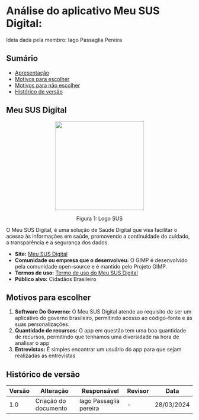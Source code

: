# Análise do aplicativo Meu SUS Digital:

Ideia dada pela membro: Iago Passaglia Pereira

## Sumário
* [Apresentação](#Apresentação)
* [Motivos para escolher](#Motivos-para-escolher)
* [Motivos para não escolher](#Motivos-para-não-escolher)
* [Histórico de versão](#Histórico-de-versão)

## Meu SUS Digital

<div align="center">
    <img src="https://webatendimento.saude.gov.br/backend/images/marcaMeuSusDigital.png" style="width:25vw"/>
    <p> Figura 1: Logo SUS</p> 
</div>


 O Meu SUS Digital, é uma solução de Saúde Digital que visa facilitar o acesso às informações em saúde, promovendo a continuidade do cuidado, a transparência e a segurança dos dados.

  - **Site:** [Meu SUS Digital](https://www.gov.br/saude/pt-br/composicao/seidigi/meu-sus-digital#:~:text=O%20Meu%20SUS%20Digital%2C%20antigo,e%20a%20seguran%C3%A7a%20dos%20dados.)
  - **Comunidade ou empresa que o desenvolveu:** O GIMP é desenvolvido pela comunidade open-source e é mantido pelo Projeto GIMP.
  - **Termos de uso:** [Termo de uso do Meu SUS Digital](https://meususdigital.saude.gov.br/perfil/politica-privacidade)
  - **Público alvo:**  Cidadãos Brasileiro
 
## Motivos para escolher

  1. **Software Do Governo:** O Meu SUS Digital atende ao requisito de ser um aplicativo do governo brasileiro, permitindo acesso ao código-fonte e às suas personalizações.
  2. **Quantidade de recursos:** O app em questão tem uma boa quantidade de recursos, permitindo que tenhamos uma diversidade na hora de analisar o app
  3. **Entrevistas:**  É simples encontrar um usuário do app para que sejam realizadas as entrevistas

## Histórico de versão

| Versão | Alteração | Responsável | Revisor | Data |
| - | - | - | - | - |
| 1.0 | Criação do documento | Iago Passaglia pereira | - | 28/03/2024|
